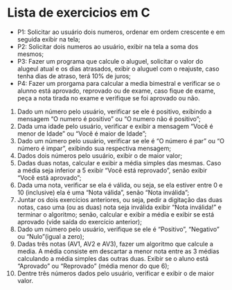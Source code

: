 # Lista de exercicios em C

* P1: Solicitar ao usuário dois numeros, ordenar em ordem crescente e em seguida exibir na tela;
* P2: Solicitar dois numeros ao usuário, exibir na tela a soma dos mesmos;
* P3: Fazer um programa que calcule o aluguel, solicitar o valor do alugeul atual e os dias atrasados, exibir o aluguel com o reajuste, caso tenha dias de atraso, terá 10% de juros;
* P4: Fazer um prorgama para calcular a media bimestral e verificar se o alunno está aprovado, reprovado ou de exame, caso fique de exame, peça a nota tirada no exame e verifique se foi aprovado ou não.

1. Dado um número pelo usuário, verificar se ele é positivo, exibindo a mensagem “O numero é positivo” ou “O numero não é positivo”;
2. Dada uma idade pelo usuário, verificar e exibir a mensagem “Você é menor de Idade” ou “Você é maior de Idade”;
3. Dado um número pelo usuário, verificar se ele é “O número é par” ou “O número é impar”, exibindo sua respectiva mensagem;
4. Dados dois números pelo usuário, exibir o de maior valor;
5. Dadas duas notas, calcular e exibir a média simples das mesmas. Caso a média seja inferior a 5 exibir “Você está reprovado”, senão exibir “Você está aprovado”;
6. Dada uma nota, verificar se ela é válida, ou seja, se ela estiver entre 0 e 10 (inclusive) ela é uma “Nota válida”, senão “Nota inválida”;
7. Juntar os dois exercícios anteriores, ou seja, pedir a digitação das duas notas, caso uma (ou as duas) nota seja inválida exibir “Nota inválida!” e terminar o algoritmo; senão, calcular e exibir a média e exibir se está aprovado (vide saída do exercício anterior);
8. Dado um número pelo usuário, verifique se ele é “Positivo”, “Negativo” ou “Nulo”(igual a zero);
9. Dadas três notas (AV1, AV2 e AV3), fazer um algoritmo que calcule a media. A média consiste em descartar a menor nota entre as 3 médias calculando a média simples das outras duas. Exibir se o aluno está “Aprovado” ou “Reprovado” (média menor do que 6);
10. Dentre três números dados pelo usuário, verificar e exibir o de maior valor.
